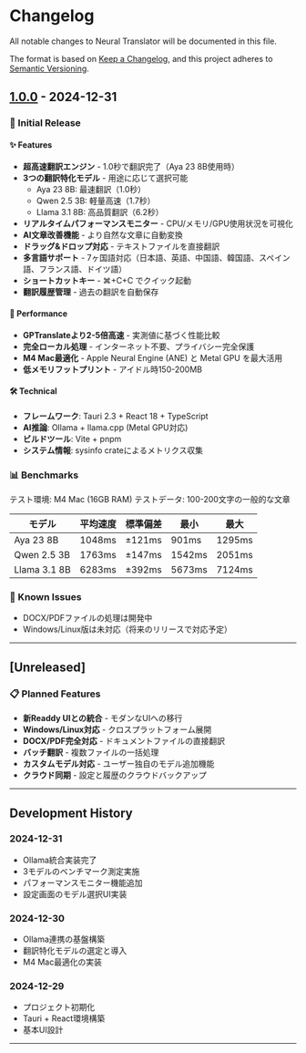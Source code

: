# Changelog

All notable changes to Neural Translator will be documented in this file.

The format is based on [Keep a Changelog](https://keepachangelog.com/en/1.0.0/),
and this project adheres to [Semantic Versioning](https://semver.org/spec/v2.0.0.html).

## [1.0.0] - 2024-12-31

### 🎉 Initial Release

#### ✨ Features
- **超高速翻訳エンジン** - 1.0秒で翻訳完了（Aya 23 8B使用時）
- **3つの翻訳特化モデル** - 用途に応じて選択可能
  - Aya 23 8B: 最速翻訳（1.0秒）
  - Qwen 2.5 3B: 軽量高速（1.7秒）
  - Llama 3.1 8B: 高品質翻訳（6.2秒）
- **リアルタイムパフォーマンスモニター** - CPU/メモリ/GPU使用状況を可視化
- **AI文章改善機能** - より自然な文章に自動変換
- **ドラッグ&ドロップ対応** - テキストファイルを直接翻訳
- **多言語サポート** - 7ヶ国語対応（日本語、英語、中国語、韓国語、スペイン語、フランス語、ドイツ語）
- **ショートカットキー** - ⌘+C+C でクイック起動
- **翻訳履歴管理** - 過去の翻訳を自動保存

#### 🚀 Performance
- **GPTranslateより2-5倍高速** - 実測値に基づく性能比較
- **完全ローカル処理** - インターネット不要、プライバシー完全保護
- **M4 Mac最適化** - Apple Neural Engine (ANE) と Metal GPU を最大活用
- **低メモリフットプリント** - アイドル時150-200MB

#### 🛠️ Technical
- **フレームワーク**: Tauri 2.3 + React 18 + TypeScript
- **AI推論**: Ollama + llama.cpp (Metal GPU対応)
- **ビルドツール**: Vite + pnpm
- **システム情報**: sysinfo crateによるメトリクス収集

### 📊 Benchmarks
テスト環境: M4 Mac (16GB RAM)
テストデータ: 100-200文字の一般的な文章

| モデル | 平均速度 | 標準偏差 | 最小 | 最大 |
|--------|----------|----------|------|------|
| Aya 23 8B | 1048ms | ±121ms | 901ms | 1295ms |
| Qwen 2.5 3B | 1763ms | ±147ms | 1542ms | 2051ms |
| Llama 3.1 8B | 6283ms | ±392ms | 5673ms | 7124ms |

### 🐛 Known Issues
- DOCX/PDFファイルの処理は開発中
- Windows/Linux版は未対応（将来のリリースで対応予定）

---

## [Unreleased]

### 📋 Planned Features
- **新Readdy UIとの統合** - モダンなUIへの移行
- **Windows/Linux対応** - クロスプラットフォーム展開
- **DOCX/PDF完全対応** - ドキュメントファイルの直接翻訳
- **バッチ翻訳** - 複数ファイルの一括処理
- **カスタムモデル対応** - ユーザー独自のモデル追加機能
- **クラウド同期** - 設定と履歴のクラウドバックアップ

---

## Development History

### 2024-12-31
- Ollama統合実装完了
- 3モデルのベンチマーク測定実施
- パフォーマンスモニター機能追加
- 設定画面のモデル選択UI実装

### 2024-12-30
- Ollama連携の基盤構築
- 翻訳特化モデルの選定と導入
- M4 Mac最適化の実装

### 2024-12-29
- プロジェクト初期化
- Tauri + React環境構築
- 基本UI設計

---

[1.0.0]: https://github.com/agiletec/neural-translator/releases/tag/v1.0.0